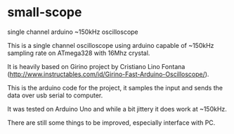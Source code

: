 # small-scope
single channel arduino ~150kHz oscilloscope

This is a single channel oscilloscope using arduino capable of ~150kHz sampling
rate on ATmega328 with 16Mhz crystal.

It is heavily based on Girino project by Cristiano Lino Fontana
(http://www.instructables.com/id/Girino-Fast-Arduino-Oscilloscope/).

This is the arduino code for the project, it samples the input and sends the
data over usb serial to computer.

It was tested on Arduino Uno and while a bit jittery it does work at ~150kHz.

There are still some things to be improved, especially interface with PC.